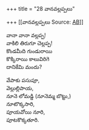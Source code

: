 +++
title = "28 వానవల్లప్పలు"

+++
[[వానవల్లప్పలు	Source: [AB](https://andhrabharati.com/strI_bAla/bAlabhASha/vAnavallappalu.html)]]

వానా వానా వల్లప్ప!  
వాకిలి తిరుగూ చెల్లప్ప!  
కొండమీది గుండురాయి  
కొక్కిరాయి కాలువిరిగె  
దానికేమి మందు?  
  
వేపాకు పసుపూ,  
వెల్లుల్లిపాయ,  
నూనె లోమడ్డి (నూనెమ్మ బొట్టు,)  
నూటొక్కసారి,  
పూయవోయి నూరి,  
పూటకొక్కతూరి.  

